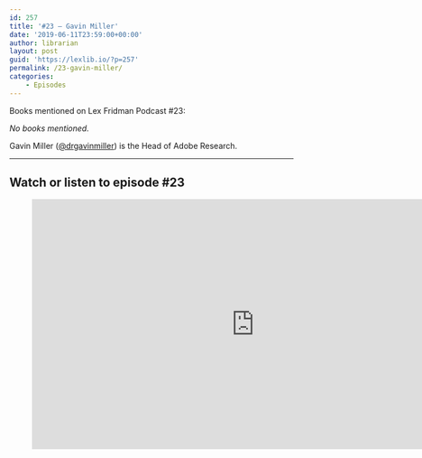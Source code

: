 ```yaml
---
id: 257
title: '#23 – Gavin Miller'
date: '2019-06-11T23:59:00+00:00'
author: librarian
layout: post
guid: 'https://lexlib.io/?p=257'
permalink: /23-gavin-miller/
categories:
    - Episodes
---
```


Books mentioned on Lex Fridman Podcast #23:

*No books mentioned.*

<!--more-->

Gavin Miller ([@drgavinmiller](https://twitter.com/drgavinmiller)) is the Head of Adobe Research.

- - - - - -

## Watch or listen to episode #23

<figure class="wp-block-embed is-type-video is-provider-youtube wp-block-embed-youtube wp-embed-aspect-16-9 wp-has-aspect-ratio"><div class="wp-block-embed__wrapper"><iframe allow="accelerometer; autoplay; clipboard-write; encrypted-media; gyroscope; picture-in-picture" allowfullscreen="" frameborder="0" height="443" loading="lazy" src="https://www.youtube.com/embed/q0mokx-iiws?feature=oembed" title="Gavin Miller: Adobe Research | Lex Fridman Podcast #23" width="788"></iframe></div></figure>